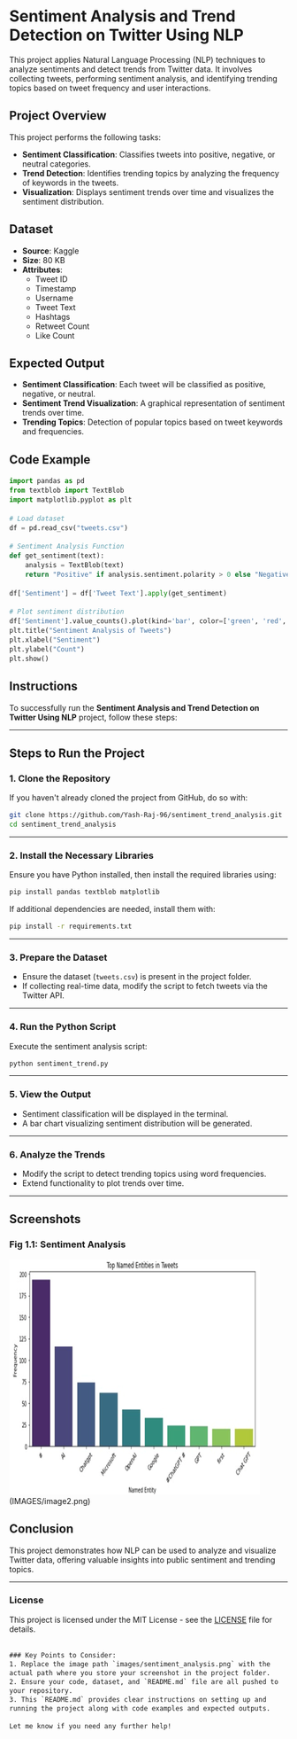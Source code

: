 # Sentiment Analysis and Trend Detection on Twitter Using NLP

This project applies Natural Language Processing (NLP) techniques to analyze sentiments and detect trends from Twitter data. It involves collecting tweets, performing sentiment analysis, and identifying trending topics based on tweet frequency and user interactions.

## Project Overview

This project performs the following tasks:

- **Sentiment Classification**: Classifies tweets into positive, negative, or neutral categories.
- **Trend Detection**: Identifies trending topics by analyzing the frequency of keywords in the tweets.
- **Visualization**: Displays sentiment trends over time and visualizes the sentiment distribution.

## Dataset

- **Source**: Kaggle
- **Size**: 80 KB
- **Attributes**:
  - Tweet ID
  - Timestamp
  - Username
  - Tweet Text
  - Hashtags
  - Retweet Count
  - Like Count

## Expected Output

- **Sentiment Classification**: Each tweet will be classified as positive, negative, or neutral.
- **Sentiment Trend Visualization**: A graphical representation of sentiment trends over time.
- **Trending Topics**: Detection of popular topics based on tweet keywords and frequencies.

## Code Example

```python
import pandas as pd
from textblob import TextBlob
import matplotlib.pyplot as plt

# Load dataset
df = pd.read_csv("tweets.csv")

# Sentiment Analysis Function
def get_sentiment(text):
    analysis = TextBlob(text)
    return "Positive" if analysis.sentiment.polarity > 0 else "Negative" if analysis.sentiment.polarity < 0 else "Neutral"

df['Sentiment'] = df['Tweet Text'].apply(get_sentiment)

# Plot sentiment distribution
df['Sentiment'].value_counts().plot(kind='bar', color=['green', 'red', 'blue'])
plt.title("Sentiment Analysis of Tweets")
plt.xlabel("Sentiment")
plt.ylabel("Count")
plt.show()
```

## Instructions

To successfully run the **Sentiment Analysis and Trend Detection on Twitter Using NLP** project, follow these steps:

---

## **Steps to Run the Project**

### 1. **Clone the Repository**
   If you haven't already cloned the project from GitHub, do so with:
   ```bash
   git clone https://github.com/Yash-Raj-96/sentiment_trend_analysis.git
   cd sentiment_trend_analysis
   ```

---

### 2. **Install the Necessary Libraries**
   Ensure you have Python installed, then install the required libraries using:
   ```bash
   pip install pandas textblob matplotlib
   ```
   If additional dependencies are needed, install them with:
   ```bash
   pip install -r requirements.txt
   ```

---

### 3. **Prepare the Dataset**
   - Ensure the dataset (`tweets.csv`) is present in the project folder.
   - If collecting real-time data, modify the script to fetch tweets via the Twitter API.

---

### 4. **Run the Python Script**
   Execute the sentiment analysis script:
   ```bash
   python sentiment_trend.py
   ```

---

### 5. **View the Output**
   - Sentiment classification will be displayed in the terminal.
   - A bar chart visualizing sentiment distribution will be generated.

---

### 6. **Analyze the Trends**
   - Modify the script to detect trending topics using word frequencies.
   - Extend functionality to plot trends over time.

---

## Screenshots

### Fig 1.1: Sentiment Analysis

![Sentiment Analysis](IMAGES/image1.png)(IMAGES/image2.png)

## Conclusion

This project demonstrates how NLP can be used to analyze and visualize Twitter data, offering valuable insights into public sentiment and trending topics.

---

### License

This project is licensed under the MIT License - see the [LICENSE](LICENSE) file for details.

```

### Key Points to Consider:
1. Replace the image path `images/sentiment_analysis.png` with the actual path where you store your screenshot in the project folder.
2. Ensure your code, dataset, and `README.md` file are all pushed to your repository.
3. This `README.md` provides clear instructions on setting up and running the project along with code examples and expected outputs.

Let me know if you need any further help!
```
